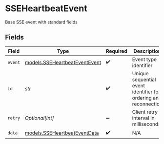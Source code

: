 # SSEHeartbeatEvent

Base SSE event with standard fields


## Fields

| Field                                                                | Type                                                                 | Required                                                             | Description                                                          | Example                                                              |
| -------------------------------------------------------------------- | -------------------------------------------------------------------- | -------------------------------------------------------------------- | -------------------------------------------------------------------- | -------------------------------------------------------------------- |
| `event`                                                              | [models.SSEHeartbeatEventEvent](../models/sseheartbeateventevent.md) | :heavy_check_mark:                                                   | Event type identifier                                                |                                                                      |
| `id`                                                                 | *str*                                                                | :heavy_check_mark:                                                   | Unique sequential event identifier for ordering and reconnection     | 1234567890                                                           |
| `retry`                                                              | *Optional[int]*                                                      | :heavy_minus_sign:                                                   | Client retry interval in milliseconds                                | 30000                                                                |
| `data`                                                               | [models.SSEHeartbeatEventData](../models/sseheartbeateventdata.md)   | :heavy_check_mark:                                                   | N/A                                                                  |                                                                      |